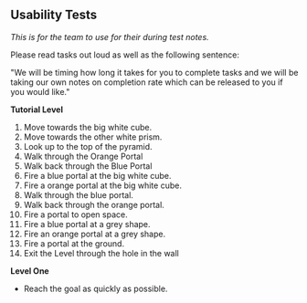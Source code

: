 ## Usability Tests
_This is for the team to use for their during test notes._

Please read tasks out loud as well as the following sentence:

"We will be timing how long it takes for you to complete tasks and we will be taking our own notes on completion rate which can be released to you if you would like."

<!-- INSERT A GENERAL SPIEL OF HOW TO USE THE VIVE. -->

**Tutorial Level**

1. Move towards the big white cube.
2. Move towards the other white prism.
3. Look up to the top of the pyramid.
4. Walk through the Orange Portal
5. Walk back through the Blue Portal
4. Fire a blue portal at the big white cube.
5. Fire a orange portal at the big white cube.
6. Walk through the blue portal.
7. Walk back through the orange portal.
8. Fire a portal to open space.
9. Fire a blue portal at a grey shape.
10. Fire an orange portal at a grey shape.
11. Fire a portal at the ground.
12. Exit the Level through the hole in the wall

**Level One**
* Reach the goal as quickly as possible.